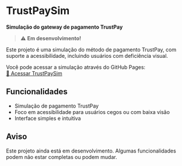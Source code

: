 # TrustPaySim

**Simulação do gateway de pagamento TrustPay**  

> ⚠️ **Em desenvolvimento!**  

Este projeto é uma simulação do método de pagamento TrustPay, com suporte a acessibilidade, incluindo usuários com deficiência visual.  

Você pode acessar a simulação através do GitHub Pages:  
[🔗 Acessar TrustPaySim](https://lucassilvasoftware.github.io/TrustPaySim/)  

## Funcionalidades
- Simulação de pagamento TrustPay  
- Foco em acessibilidade para usuários cegos ou com baixa visão  
- Interface simples e intuitiva  

## Aviso
Este projeto ainda está em desenvolvimento. Algumas funcionalidades podem não estar completas ou podem mudar.

